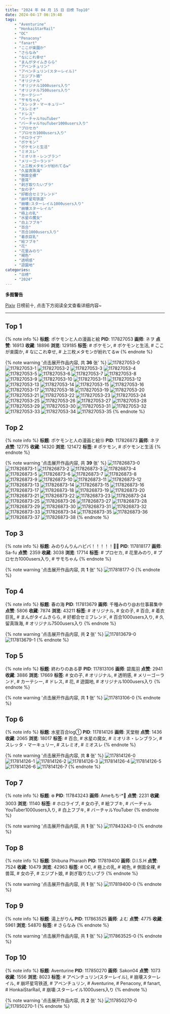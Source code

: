 ```yaml
---
title: "2024 年 04 月 15 日 日榜 Top10"
date: 2024-04-17 06:19:48
tags:
    - "Aventurine"
    - "HonkaiStarRail"
    - "OC"
    - "Penacony"
    - "fanart"
    - "ここが楽園か"
    - "さらなみ"
    - "なにこれ幸せ"
    - "まんがタイムきらら"
    - "アベンチュリン"
    - "アベンチュリン(スターレイル)"
    - "エジプト娘"
    - "オリジナル"
    - "オリジナル1000users入り"
    - "オリジナル7500users入り"
    - "カーテシー"
    - "サモちゃん"
    - "スレッタ・マーキュリー"
    - "スレミオ"
    - "ドレス"
    - "バーチャルYouTuber"
    - "バーチャルYouTuber1000users入り"
    - "プロセカ"
    - "プロセカ1000users入り"
    - "ホロライブ"
    - "ポケモン"
    - "ポケモンと生活"
    - "ミオスレ"
    - "ミオリネ・レンブラン"
    - "メリーゴーランド"
    - "上三枚メタモンが紛れてるw"
    - "久留真珠海"
    - "側面全裸"
    - "兽耳"
    - "剥ぎ取りたいブラ"
    - "女の子"
    - "好都合セミフレンド"
    - "崩坏星穹铁道"
    - "崩壊:スターレイル1000users入り"
    - "崩壊スターレイル"
    - "極上の乳"
    - "水星の魔女"
    - "白上フブキ"
    - "百合"
    - "百合1000users入り"
    - "着衣巨乳"
    - "絵フブキ"
    - "花"
    - "花里みのり"
    - "褐色"
    - "透明感"
    - "遊園地"
categories:
    - "日榜"
    - "2024"
---
```


<i class="fa fa-triangle-exclamation"></i>**多图警告**<i class="fa fa-triangle-exclamation"></i>

[Pixiv](https://www.pixiv.net/) 日榜前十, 点击下方阅读全文查看详细内容~

<!-- more -->

---

## Top 1

{% note info %}
**标题**: ポケモンと人の漫画と絵
**PID**: 117827053 **画师**: ネヲ
**点赞**: 16913 **收藏**: 18896 **浏览**: 129185
**标签**: # ポケモン, # ポケモンと生活, # ここが楽園か, # なにこれ幸せ, # 上三枚メタモンが紛れてるw
{% endnote %}

{% note warning '点击展开作品内容, 共 **36** 张' %}
![117827053-0](https://i.pixiv.re/img-original/img/2024/04/14/12/43/59/117827053_p0.png)
![117827053-1](https://i.pixiv.re/img-original/img/2024/04/14/12/43/59/117827053_p1.png)
![117827053-2](https://i.pixiv.re/img-original/img/2024/04/14/12/43/59/117827053_p2.png)
![117827053-3](https://i.pixiv.re/img-original/img/2024/04/14/12/43/59/117827053_p3.png)
![117827053-4](https://i.pixiv.re/img-original/img/2024/04/14/12/43/59/117827053_p4.png)
![117827053-5](https://i.pixiv.re/img-original/img/2024/04/14/12/43/59/117827053_p5.png)
![117827053-6](https://i.pixiv.re/img-original/img/2024/04/14/12/43/59/117827053_p6.png)
![117827053-7](https://i.pixiv.re/img-original/img/2024/04/14/12/43/59/117827053_p7.png)
![117827053-8](https://i.pixiv.re/img-original/img/2024/04/14/12/43/59/117827053_p8.png)
![117827053-9](https://i.pixiv.re/img-original/img/2024/04/14/12/43/59/117827053_p9.png)
![117827053-10](https://i.pixiv.re/img-original/img/2024/04/14/12/43/59/117827053_p10.png)
![117827053-11](https://i.pixiv.re/img-original/img/2024/04/14/12/43/59/117827053_p11.png)
![117827053-12](https://i.pixiv.re/img-original/img/2024/04/14/12/43/59/117827053_p12.png)
![117827053-13](https://i.pixiv.re/img-original/img/2024/04/14/12/43/59/117827053_p13.png)
![117827053-14](https://i.pixiv.re/img-original/img/2024/04/14/12/43/59/117827053_p14.png)
![117827053-15](https://i.pixiv.re/img-original/img/2024/04/14/12/43/59/117827053_p15.png)
![117827053-16](https://i.pixiv.re/img-original/img/2024/04/14/12/43/59/117827053_p16.png)
![117827053-17](https://i.pixiv.re/img-original/img/2024/04/14/12/43/59/117827053_p17.png)
![117827053-18](https://i.pixiv.re/img-original/img/2024/04/14/12/43/59/117827053_p18.png)
![117827053-19](https://i.pixiv.re/img-original/img/2024/04/14/12/43/59/117827053_p19.png)
![117827053-20](https://i.pixiv.re/img-original/img/2024/04/14/12/43/59/117827053_p20.png)
![117827053-21](https://i.pixiv.re/img-original/img/2024/04/14/12/43/59/117827053_p21.png)
![117827053-22](https://i.pixiv.re/img-original/img/2024/04/14/12/43/59/117827053_p22.png)
![117827053-23](https://i.pixiv.re/img-original/img/2024/04/14/12/43/59/117827053_p23.png)
![117827053-24](https://i.pixiv.re/img-original/img/2024/04/14/12/43/59/117827053_p24.png)
![117827053-25](https://i.pixiv.re/img-original/img/2024/04/14/12/43/59/117827053_p25.png)
![117827053-26](https://i.pixiv.re/img-original/img/2024/04/14/12/43/59/117827053_p26.png)
![117827053-27](https://i.pixiv.re/img-original/img/2024/04/14/12/43/59/117827053_p27.png)
![117827053-28](https://i.pixiv.re/img-original/img/2024/04/14/12/43/59/117827053_p28.png)
![117827053-29](https://i.pixiv.re/img-original/img/2024/04/14/12/43/59/117827053_p29.png)
![117827053-30](https://i.pixiv.re/img-original/img/2024/04/14/12/43/59/117827053_p30.png)
![117827053-31](https://i.pixiv.re/img-original/img/2024/04/14/12/43/59/117827053_p31.png)
![117827053-32](https://i.pixiv.re/img-original/img/2024/04/14/12/43/59/117827053_p32.png)
![117827053-33](https://i.pixiv.re/img-original/img/2024/04/14/12/43/59/117827053_p33.png)
![117827053-34](https://i.pixiv.re/img-original/img/2024/04/14/12/43/59/117827053_p34.png)
![117827053-35](https://i.pixiv.re/img-original/img/2024/04/14/12/43/59/117827053_p35.png)
{% endnote %}

## Top 2

{% note info %}
**标题**: ポケモンと人の漫画と絵⑬
**PID**: 117826873 **画师**: ネヲ
**点赞**: 12775 **收藏**: 14320 **浏览**: 121472
**标签**: # ポケモン, # ポケモンと生活
{% endnote %}

{% note warning '点击展开作品内容, 共 **39** 张' %}
![117826873-0](https://i.pixiv.re/img-original/img/2024/04/14/12/36/43/117826873_p0.png)
![117826873-1](https://i.pixiv.re/img-original/img/2024/04/14/12/36/43/117826873_p1.png)
![117826873-2](https://i.pixiv.re/img-original/img/2024/04/14/12/36/43/117826873_p2.png)
![117826873-3](https://i.pixiv.re/img-original/img/2024/04/14/12/36/43/117826873_p3.png)
![117826873-4](https://i.pixiv.re/img-original/img/2024/04/14/12/36/43/117826873_p4.png)
![117826873-5](https://i.pixiv.re/img-original/img/2024/04/14/12/36/43/117826873_p5.png)
![117826873-6](https://i.pixiv.re/img-original/img/2024/04/14/12/36/43/117826873_p6.png)
![117826873-7](https://i.pixiv.re/img-original/img/2024/04/14/12/36/43/117826873_p7.png)
![117826873-8](https://i.pixiv.re/img-original/img/2024/04/14/12/36/43/117826873_p8.png)
![117826873-9](https://i.pixiv.re/img-original/img/2024/04/14/12/36/43/117826873_p9.png)
![117826873-10](https://i.pixiv.re/img-original/img/2024/04/14/12/36/43/117826873_p10.png)
![117826873-11](https://i.pixiv.re/img-original/img/2024/04/14/12/36/43/117826873_p11.png)
![117826873-12](https://i.pixiv.re/img-original/img/2024/04/14/12/36/43/117826873_p12.png)
![117826873-13](https://i.pixiv.re/img-original/img/2024/04/14/12/36/43/117826873_p13.png)
![117826873-14](https://i.pixiv.re/img-original/img/2024/04/14/12/36/43/117826873_p14.png)
![117826873-15](https://i.pixiv.re/img-original/img/2024/04/14/12/36/43/117826873_p15.png)
![117826873-16](https://i.pixiv.re/img-original/img/2024/04/14/12/36/43/117826873_p16.png)
![117826873-17](https://i.pixiv.re/img-original/img/2024/04/14/12/36/43/117826873_p17.png)
![117826873-18](https://i.pixiv.re/img-original/img/2024/04/14/12/36/43/117826873_p18.png)
![117826873-19](https://i.pixiv.re/img-original/img/2024/04/14/12/36/43/117826873_p19.png)
![117826873-20](https://i.pixiv.re/img-original/img/2024/04/14/12/36/43/117826873_p20.png)
![117826873-21](https://i.pixiv.re/img-original/img/2024/04/14/12/36/43/117826873_p21.png)
![117826873-22](https://i.pixiv.re/img-original/img/2024/04/14/12/36/43/117826873_p22.png)
![117826873-23](https://i.pixiv.re/img-original/img/2024/04/14/12/36/43/117826873_p23.png)
![117826873-24](https://i.pixiv.re/img-original/img/2024/04/14/12/36/43/117826873_p24.png)
![117826873-25](https://i.pixiv.re/img-original/img/2024/04/14/12/36/43/117826873_p25.png)
![117826873-26](https://i.pixiv.re/img-original/img/2024/04/14/12/36/43/117826873_p26.png)
![117826873-27](https://i.pixiv.re/img-original/img/2024/04/14/12/36/43/117826873_p27.png)
![117826873-28](https://i.pixiv.re/img-original/img/2024/04/14/12/36/43/117826873_p28.png)
![117826873-29](https://i.pixiv.re/img-original/img/2024/04/14/12/36/43/117826873_p29.png)
![117826873-30](https://i.pixiv.re/img-original/img/2024/04/14/12/36/43/117826873_p30.png)
![117826873-31](https://i.pixiv.re/img-original/img/2024/04/14/12/36/43/117826873_p31.png)
![117826873-32](https://i.pixiv.re/img-original/img/2024/04/14/12/36/43/117826873_p32.png)
![117826873-33](https://i.pixiv.re/img-original/img/2024/04/14/12/36/43/117826873_p33.png)
![117826873-34](https://i.pixiv.re/img-original/img/2024/04/14/12/36/43/117826873_p34.png)
![117826873-35](https://i.pixiv.re/img-original/img/2024/04/14/12/36/43/117826873_p35.png)
![117826873-36](https://i.pixiv.re/img-original/img/2024/04/14/12/36/43/117826873_p36.png)
![117826873-37](https://i.pixiv.re/img-original/img/2024/04/14/12/36/43/117826873_p37.png)
![117826873-38](https://i.pixiv.re/img-original/img/2024/04/14/12/36/43/117826873_p38.png)
{% endnote %}

## Top 3

{% note info %}
**标题**: みのりんりんハピバ！！！！！🎂🎉
**PID**: 117818177 **画师**: Sa-fu
**点赞**: 2359 **收藏**: 3038 **浏览**: 17714
**标签**: # プロセカ, # 花里みのり, # プロセカ1000users入り, # サモちゃん
{% endnote %}

{% note warning '点击展开作品内容, 共 **1** 张' %}
![117818177-0](https://i.pixiv.re/img-original/img/2024/04/14/03/10/38/117818177_p0.jpg)
{% endnote %}

## Top 4

{% note info %}
**标题**: 春の海
**PID**: 117813679 **画师**: 千種みのり@お仕事募集中
**点赞**: 5806 **收藏**: 7874 **浏览**: 43211
**标签**: # オリジナル, # 女の子, # 百合, # 着衣巨乳, # まんがタイムきらら, # 好都合セミフレンド, # 百合1000users入り, # 久留真珠海, # オリジナル7500users入り
{% endnote %}

{% note warning '点击展开作品内容, 共 **2** 张' %}
![117813679-0](https://i.pixiv.re/img-original/img/2024/04/14/00/06/04/117813679_p0.jpg)
![117813679-1](https://i.pixiv.re/img-original/img/2024/04/14/00/06/04/117813679_p1.jpg)
{% endnote %}

## Top 5

{% note info %}
**标题**: 終わりのある夢
**PID**: 117813106 **画师**: 碧風羽
**点赞**: 2941 **收藏**: 3886 **浏览**: 17669
**标签**: # 女の子, # オリジナル, # 透明感, # メリーゴーランド, # カーテシー, # ドレス, # 花, # 遊園地, # オリジナル1000users入り
{% endnote %}

{% note warning '点击展开作品内容, 共 **1** 张' %}
![117813106-0](https://i.pixiv.re/img-original/img/2024/04/14/00/00/02/117813106_p0.jpg)
{% endnote %}

## Top 6

{% note info %}
**标题**: 水星百合log①
**PID**: 117814126 **画师**: 天堂樹
**点赞**: 1436 **收藏**: 2065 **浏览**: 18017
**标签**: # 百合, # 水星の魔女, # ミオリネ・レンブラン, # スレッタ・マーキュリー, # スレミオ, # ミオスレ
{% endnote %}

{% note warning '点击展开作品内容, 共 **8** 张' %}
![117814126-0](https://i.pixiv.re/img-original/img/2024/04/14/00/16/59/117814126_p0.jpg)
![117814126-1](https://i.pixiv.re/img-original/img/2024/04/14/00/16/59/117814126_p1.jpg)
![117814126-2](https://i.pixiv.re/img-original/img/2024/04/14/00/16/59/117814126_p2.jpg)
![117814126-3](https://i.pixiv.re/img-original/img/2024/04/14/00/16/59/117814126_p3.jpg)
![117814126-4](https://i.pixiv.re/img-original/img/2024/04/14/00/16/59/117814126_p4.jpg)
![117814126-5](https://i.pixiv.re/img-original/img/2024/04/14/00/16/59/117814126_p5.jpg)
![117814126-6](https://i.pixiv.re/img-original/img/2024/04/14/00/16/59/117814126_p6.jpg)
![117814126-7](https://i.pixiv.re/img-original/img/2024/04/14/00/16/59/117814126_p7.jpg)
{% endnote %}

## Top 7

{% note info %}
**标题**: ❄️
**PID**: 117843243 **画师**: Ameもちᵕ̈*🍭
**点赞**: 2231 **收藏**: 3003 **浏览**: 11140
**标签**: # ホロライブ, # 女の子, # 絵フブキ, # バーチャルYouTuber1000users入り, # 白上フブキ, # バーチャルYouTuber
{% endnote %}

{% note warning '点击展开作品内容, 共 **1** 张' %}
![117843243-0](https://i.pixiv.re/img-original/img/2024/04/14/22/09/27/117843243_p0.jpg)
{% endnote %}

## Top 8

{% note info %}
**标题**: Shibuna Pharaoh
**PID**: 117819400 **画师**: D.I.S.H
**点赞**: 7524 **收藏**: 10479 **浏览**: 42963
**标签**: # OC, # 極上の乳, # 褐色, # 側面全裸, # 兽耳, # 女の子, # エジプト娘, # 剥ぎ取りたいブラ
{% endnote %}

{% note warning '点击展开作品内容, 共 **1** 张' %}
![117819400-0](https://i.pixiv.re/img-original/img/2024/04/14/04/47/06/117819400_p0.jpg)
{% endnote %}

## Top 9

{% note info %}
**标题**: 湯上がりん
**PID**: 117863525 **画师**: よむ
**点赞**: 4775 **收藏**: 5961 **浏览**: 54870
**标签**: # さらなみ
{% endnote %}

{% note warning '点击展开作品内容, 共 **1** 张' %}
![117863525-0](https://i.pixiv.re/img-original/img/2024/04/15/17/09/07/117863525_p0.png)
{% endnote %}

## Top 10

{% note info %}
**标题**: Aventurine
**PID**: 117850270 **画师**: Sakon04
**点赞**: 1073 **收藏**: 1556 **浏览**: 8023
**标签**: # アベンチュリン(スターレイル), # 崩壊スターレイル, # 崩坏星穹铁道, # アベンチュリン, # Aventurine, # Penacony, # fanart, # HonkaiStarRail, # 崩壊:スターレイル1000users入り
{% endnote %}

{% note warning '点击展开作品内容, 共 **2** 张' %}
![117850270-0](https://i.pixiv.re/img-original/img/2024/04/15/01/09/19/117850270_p0.jpg)
![117850270-1](https://i.pixiv.re/img-original/img/2024/04/15/01/09/19/117850270_p1.jpg)
{% endnote %}
